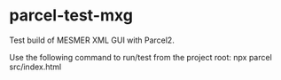 # parcel-test-mxg

Test build of MESMER XML GUI with Parcel2.

Use the following command to run/test from the project root:
npx parcel src/index.html